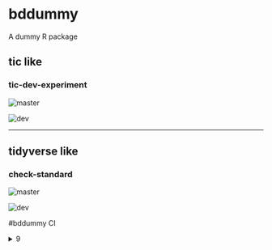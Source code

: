 # bddummy
 A dummy R package

## tic like 

### tic-dev-experiment

![master](https://github.com/sunn-e/bddummy/workflows/tic-dev-experiment/badge.svg?branch=master)

![dev](https://github.com/sunn-e/bddummy/workflows/tic-dev-experiment/badge.svg?branch=dev)

---

## tidyverse like 

### check-standard

![master](https://github.com/sunn-e/bddummy/workflows/check-standard/badge.svg?branch=master)

![dev](https://github.com/sunn-e/bddummy/workflows/check-standard/badge.svg?branch=dev)


#bddummy CI 

<details>
<summary>9</summary>
<br>

| OS :point_down: \| [Repository]-[Dependencies] ::point_right: | [Master]-[Master] | [Dev]-[Master]| [Dev-Dev] | 
|----------|---|---|---|
| MacOS |![Mac-Mas-Mas](https://github.com/sunn-e/bddummy/workflows/Mac-Mas-Mas/badge.svg?branch=master)|![Mac-Dev-Mas](https://github.com/sunn-e/bddummy/workflows/Mac-Dev-Mas/badge.svg?branch=dev) |![Mac-Dev-Dev](https://github.com/sunn-e/bddummy/workflows/Mac-Dev-Dev/badge.svg?branch=dev) |
| Windows |![Win-Mas-Mas](https://github.com/sunn-e/bddummy/workflows/Win-Mas-Mas/badge.svg?branch=master)|![Win-Dev-Mas](https://github.com/sunn-e/bddummy/workflows/Win-Dev-Mas/badge.svg)|![Win-Dev-Dev](https://github.com/sunn-e/bddummy/workflows/Win-Dev-Dev/badge.svg)|
| Ubuntu |![Ubu-Mas-Mas](https://github.com/sunn-e/bddummy/workflows/Ubu-Mas-Mas/badge.svg)|![Ubu-Dev-Mas](https://github.com/sunn-e/bddummy/workflows/Ubu-Dev-Mas/badge.svg?branch=dev)|![Ubu-Dev-Dev](https://github.com/sunn-e/bddummy/workflows/Ubu-Dev-Dev/badge.svg?branch=dev)|
---

<details>
<summary>2+1</summary>
<br>

|  | tic: [Master]-[Master] |tic: [Dev]-[Master]| tidyverse:[Mas-Mas] | 
|----------|---|---|---|
| Multi-CI |  ![Multi-CI-tic-Mas-Mas](https://github.com/sunn-e/bddummy/workflows/Multi-CI-tic-Mas-Mas/badge.svg)|![Multi-CI-tic-Dev-Mas](https://github.com/sunn-e/bddummy/workflows/Multi-CI-tic-Dev-Mas/badge.svg?branch=dev)|![Multi-CI-tidyverse-Mas-Mas](https://github.com/sunn-e/bddummy/workflows/Multi-CI-tidyverse-Mas-Mas/badge.svg?branch=master)|
---


